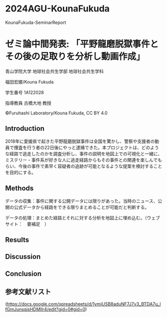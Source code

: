 # 2024AGU-KounaFukuda
KounaFukuda-SeminarReport

# ゼミ論中間発表: 「平野龍磨脱獄事件とその後の足取りを分析し動画作成」
青山学院大学 地球社会共生学部 地球社会共生学科

福田宏娜/Kouna Fukuda

学生番号 1A122028

指導教員 古橋大地 教授

©︎Furuhashi Laboratory/Kouna Fukuda, CC BY 4.0

## Introduction

2018年に愛媛県で起きた平野龍磨脱獄事件は全国を驚かし、警察や支援者の動員で捜査を行う者の22日後にやっと逮捕できた。本プロジェクトは、どのような経路で逃走したのかを調査分析し、事件の説明を地図上での可視化と一緒に、ミステリー・事件系が好きな人に逃走経路からもその事件との関連を楽しんでもらい、今後の事件で素早く容疑者の追跡が可能となるような提案を検討することを目的にする。

## Methods

データの収集：事件に関する公開データには限りがあった。当時のニュース、公開の公式データから経路をできる限りまとめることが可能だと判断する。

データの処理：まとめた経路とそれに対する分析を地図上に埋め込む。（ウェブサイト：　要補足　）

## Results

## Discussion

## Conclusion

## 参考文献リスト
(https://docs.google.com/spreadsheets/d/1ymiUSB8aduNF7J7v3_BTDA7u_lfGmJunsqjsHDMIlr4/edit?gid=0#gid=0)
